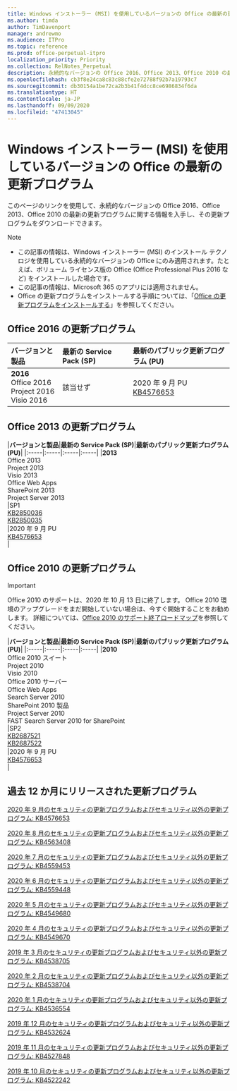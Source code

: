 ```yaml
---
title: Windows インストーラー (MSI) を使用しているバージョンの Office の最新の更新プログラム
ms.author: timda
author: TimDavenport
manager: andrewmo
ms.audience: ITPro
ms.topic: reference
ms.prod: office-perpetual-itpro
localization_priority: Priority
ms.collection: RelNotes_Perpetual
description: 永続的なバージョンの Office 2016、Office 2013、Office 2010 の最新の更新プログラムの情報へのリンクを IT 技術者に提供します
ms.openlocfilehash: cb3f8e24ca8c83c88cfe2e72788f92b7a19793c7
ms.sourcegitcommit: db30154a1be72ca2b3b41f4dcc8ce6986834f6da
ms.translationtype: HT
ms.contentlocale: ja-JP
ms.lasthandoff: 09/09/2020
ms.locfileid: "47413045"
---
```

# <a name="latest-updates-for-versions-of-office-that-use-windows-installer-msi"></a>Windows インストーラー (MSI) を使用しているバージョンの Office の最新の更新プログラム

このページのリンクを使用して、永続的なバージョンの Office 2016、Office 2013、Office 2010 の最新の更新プログラムに関する情報を入手し、その更新プログラムをダウンロードできます。
  
 
> [!NOTE]
> - この記事の情報は、Windows インストーラー (MSI) のインストール テクノロジを使用している永続的なバージョンの Office にのみ適用されます。たとえば、ボリューム ライセンス版の Office (Office Professional Plus 2016 など) をインストールした場合です。
> - この記事の情報は、Microsoft 365 のアプリには適用されません。
> - Office の更新プログラムをインストールする手順については、「[Office の更新プログラムをインストールする](https://support.office.com/article/2ab296f3-7f03-43a2-8e50-46de917611c5)」を参照してください。 


## <a name="office-2016-updates"></a>Office 2016 の更新プログラム

|**バージョンと製品**|**最新の Service Pack (SP)**|**最新のパブリック更新プログラム (PU)**|
|:-----|:-----|:-----|
|**2016** <br/> Office 2016  <br/> Project 2016  <br/> Visio 2016  <br/> |該当せず  <br/> |2020 年 9 月 PU  <br/> [KB4576653](https://support.microsoft.com/help/4576653) <br/> |
   
## <a name="office-2013-updates"></a>Office 2013 の更新プログラム

|**バージョンと製品**|**最新の Service Pack (SP)**|**最新のパブリック更新プログラム (PU)**|
|:-----|:-----|:-----|:-----|
|**2013** <br/> Office 2013  <br/> Project 2013  <br/> Visio 2013  <br/> Office Web Apps  <br/> SharePoint 2013  <br/> Project Server 2013  <br/> |SP1 <br/> [KB2850036](https://support.microsoft.com/kb/2850036) <br/>[KB2850035](https://support.microsoft.com/kb/2850035) <br/> |2020 年 9 月 PU  <br/> [KB4576653](https://support.microsoft.com/help/4576653) <br/> |
   
## <a name="office-2010-updates"></a>Office 2010 の更新プログラム
> [!IMPORTANT]
> Office 2010 のサポートは、2020 年 10 月 13 日に終了します。 Office 2010 環境のアップグレードをまだ開始していない場合は、今すぐ開始することをお勧めします。 詳細については、[Office 2010 のサポート終了ロードマップ](https://docs.microsoft.com/DeployOffice/office-2010-end-support-roadmap)を参照してください。 

|**バージョンと製品**|**最新の Service Pack (SP)**|**最新のパブリック更新プログラム (PU)**|
|:-----|:-----|:-----|:-----|
|**2010** <br/> Office 2010 スイート  <br/> Project 2010  <br/> Visio 2010  <br/> Office 2010 サーバー  <br/> Office Web Apps  <br/> Search Server 2010  <br/> SharePoint 2010 製品  <br/> Project Server 2010  <br/> FAST Search Server 2010 for SharePoint  <br/> |SP2 <br/>[KB2687521](https://support.microsoft.com/kb/2687521) <br/> [KB2687522](https://support.microsoft.com/kb/2687522) <br/> |2020 年 9 月 PU  <br/> [KB4576653](https://support.microsoft.com/help/4576653) <br/>|
   

   
## <a name="updates-released-in-past-12-months"></a>過去 12 か月にリリースされた更新プログラム
[2020 年 9 月のセキュリティの更新プログラムおよびセキュリティ以外の更新プログラム: KB4576653](https://support.microsoft.com/help/4576653)

[2020 年 8 月のセキュリティの更新プログラムおよびセキュリティ以外の更新プログラム: KB4563408](https://support.microsoft.com/help/4563408)

[2020 年 7 月のセキュリティの更新プログラムおよびセキュリティ以外の更新プログラム: KB4559453](https://support.microsoft.com/help/4559453)

[2020 年 6 月のセキュリティの更新プログラムおよびセキュリティ以外の更新プログラム: KB4559448](https://support.microsoft.com/help/4559448)

[2020 年 5 月のセキュリティの更新プログラムおよびセキュリティ以外の更新プログラム: KB4549680](https://support.microsoft.com/help/4549680)

[2020 年 4 月のセキュリティの更新プログラムおよびセキュリティ以外の更新プログラム: KB4549670](https://support.microsoft.com/help/4549670)

[2019 年 3 月のセキュリティの更新プログラムおよびセキュリティ以外の更新プログラム: KB4538705](https://support.microsoft.com/help/4538705)

[2020 年 2 月のセキュリティの更新プログラムおよびセキュリティ以外の更新プログラム: KB4538704](https://support.microsoft.com/help/4538704)

[2020 年 1 月のセキュリティの更新プログラムおよびセキュリティ以外の更新プログラム: KB4536554](https://support.microsoft.com/help/4536554)

[2019 年 12 月のセキュリティの更新プログラムおよびセキュリティ以外の更新プログラム: KB4532624](https://support.microsoft.com/help/4532624)

[2019 年 11 月のセキュリティの更新プログラムおよびセキュリティ以外の更新プログラム: KB4527848](https://support.microsoft.com/help/4527848)

[2019 年 10 月のセキュリティの更新プログラムおよびセキュリティ以外の更新プログラム: KB4522242](https://support.microsoft.com/help/4522242)





</br>